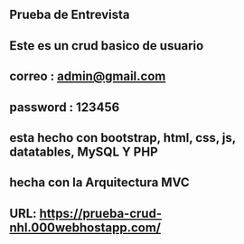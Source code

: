 ## Prueba de Entrevista

## Este es un crud basico de usuario 
## correo : admin@gmail.com
## password : 123456

## esta hecho con bootstrap, html, css, js, datatables, MySQL Y PHP
## hecha con la Arquitectura MVC 

## URL: https://prueba-crud-nhl.000webhostapp.com/